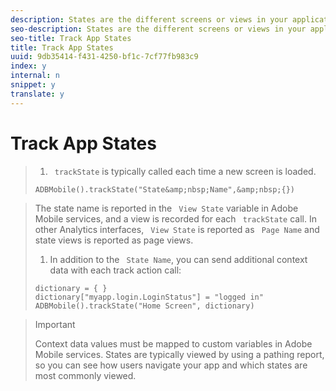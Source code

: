 ```yaml
---
description: States are the different screens or views in your application. Each time a new state is displayed in your application, for example, when a user navigates from the home page to the video details screen, you should send a trackState call.
seo-description: States are the different screens or views in your application. Each time a new state is displayed in your application, for example, when a user navigates from the home page to the video details screen, you should send a trackState call.
seo-title: Track App States
title: Track App States
uuid: 9db35414-f431-4250-bf1c-7cf77fb983c9
index: y
internal: n
snippet: y
translate: y
---
```


# Track App States


>1. ` trackState` is typically called each time a new screen is loaded.
>
>   ```
>   ADBMobile().trackState("State&amp;nbsp;Name",&amp;nbsp;{})
>   ```


>   The state name is reported in the ` View State` variable in Adobe Mobile services, and a view is recorded for each ` trackState` call. In other Analytics interfaces, ` View State` is reported as ` Page Name` and state views is reported as page views. 
>
>1. In addition to the ` State Name`, you can send additional context data with each track action call:
>
>   ```
>   dictionary = { } 
>   dictionary["myapp.login.LoginStatus"] = "logged in"  
>   ADBMobile().trackState("Home Screen", dictionary)
>   ```


>   >[!IMPORTANT]
>   >
>   >Context data values must be mapped to custom variables in Adobe Mobile services.
>   States are typically viewed by using a pathing report, so you can see how users navigate your app and which states are most commonly viewed. 
>
